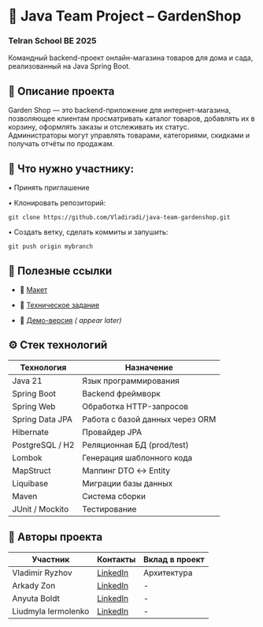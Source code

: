 
# 🌿 Java Team Project – GardenShop
### Telran School BE 2025
 Командный backend-проект онлайн-магазина товаров для дома и сада, реализованный на Java Spring Boot.

 




## 📌 Описание проекта

Garden Shop — это backend-приложение для интернет-магазина, позволяющее клиентам просматривать каталог товаров,
добавлять их в корзину, оформлять заказы и отслеживать их статус.  
Администраторы могут управлять товарами, категориями, скидками и получать отчёты по продажам.



## 📌 Что нужно участнику:
•	Принять приглашение

•	Клонировать репозиторий:
```
git clone https://github.com/Vladiradi/java-team-gardenshop.git
```


• Создать ветку, сделать коммиты и запушить:
```
git push origin mybranch
```



## 📌 Полезные ссылки

- 📘 [Макет](https://www.figma.com/design/SDNWLzCWkh9ZXdCpWEaByv/project-frontend?node-id=0-1&p=f) 
 

- 📄 [Техническое задание](https://docs.google.com/document/d/1Xn41eFhdYAJVYzRucsNwpbLJ5lNxdvpfx__SZf5DwXA/edit?tab=t.0)


-  🚀 [Демо-версия](https://) *( appear later)*




## ⚙️ Стек технологий

| Технология      | Назначение                      |
|-----------------|---------------------------------|
| Java 21         | Язык программирования           |
| Spring Boot     | Backend фреймворк               |
| Spring Web      | Обработка HTTP-запросов         |
| Spring Data JPA | Работа с базой данных через ORM |
| Hibernate       | Провайдер JPA                   |
| PostgreSQL / H2 | Реляционная БД (prod/test)      |
| Lombok          | Генерация шаблонного кода       |
| MapStruct       | Маппинг DTO ↔ Entity            |
| Liquibase       | Миграции базы данных            |
| Maven           | Система сборки                  |
| JUnit / Mockito | Тестирование                    |



## 📌 Авторы проекта

| Участник            | Контакты                           | Вклад в проект |
|---------------------|------------------------------------|----------------|
| Vladimir Ryzhov     | [LinkedIn](https://linkedin.com/in/) | Архитектура    |
| Arkady Zon          | [LinkedIn](https://linkedin.com/in/) | -              |
| Anyuta Boldt        | [LinkedIn](https://linkedin.com/in/) | -              |
| Liudmyla Iermolenko | [LinkedIn](https://linkedin.com/in/) | -              |


